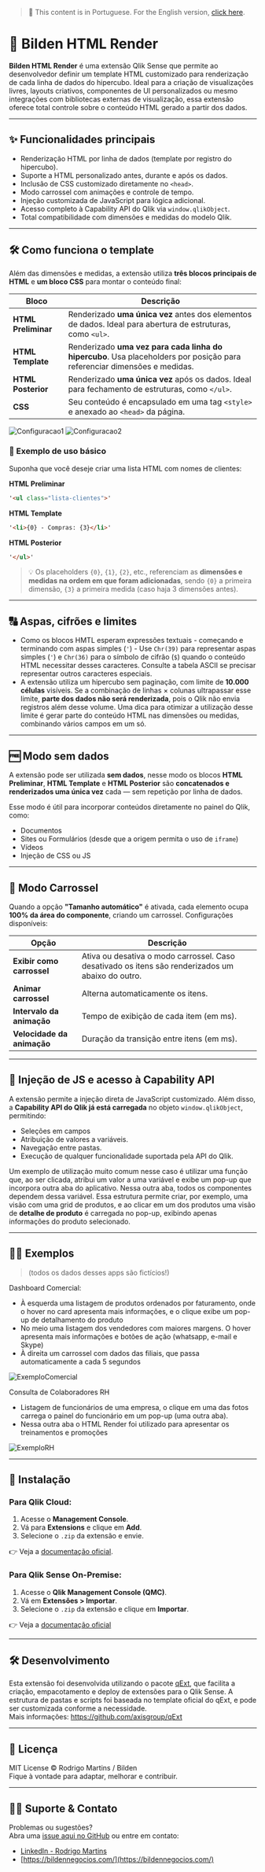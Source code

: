 > 📄 This content is in Portuguese. For the English version, [click here](./readme.en.md).

# 🧩 Bilden HTML Render

**Bilden HTML Render** é uma extensão Qlik Sense que permite ao desenvolvedor definir um template HTML customizado para renderização de cada linha de dados do hipercubo. Ideal para a criação de visualizações livres, layouts criativos, componentes de UI personalizados ou mesmo integrações com bibliotecas externas de visualização, essa extensão oferece total controle sobre o conteúdo HTML gerado a partir dos dados. 

---

## ✨ Funcionalidades principais

- Renderização HTML por linha de dados (template por registro do hipercubo).
- Suporte a HTML personalizado antes, durante e após os dados.
- Inclusão de CSS customizado diretamente no `<head>`.
- Modo carrossel com animações e controle de tempo.
- Injeção customizada de JavaScript para lógica adicional.
- Acesso completo à Capability API do Qlik via `window.qlikObject`.
- Total compatibilidade com dimensões e medidas do modelo Qlik.

---

## 🛠️ Como funciona o template

Além das dimensões e medidas, a extensão utiliza **três blocos principais de HTML**  e **um bloco CSS** para montar o conteúdo final:

| Bloco              | Descrição |
|--------------------|-----------|
| **HTML Preliminar** | Renderizado **uma única vez** antes dos elementos de dados. Ideal para abertura de estruturas, como `<ul>`. |
| **HTML Template**   | Renderizado **uma vez para cada linha do hipercubo**. Usa placeholders por posição para referenciar dimensões e medidas. |
| **HTML Posterior**  | Renderizado **uma única vez** após os dados. Ideal para fechamento de estruturas, como `</ul>`. |
| **CSS**             | Seu conteúdo é encapsulado em uma tag `<style>` e anexado ao `<head>` da página. |

![Configuracao1](img/config1.png)
![Configuracao2](img/config2.png)

### 📌 Exemplo de uso básico

Suponha que você deseje criar uma lista HTML com nomes de clientes:

**HTML Preliminar**
```html
'<ul class="lista-clientes">'
```

**HTML Template**
```html
'<li>{0} - Compras: {3}</li>'
```

**HTML Posterior**
```html
'</ul>'
```

> 💡 Os placeholders `{0}`, `{1}`, `{2}`, etc., referenciam as **dimensões e medidas na ordem em que foram adicionadas**, sendo `{0}` a primeira dimensão, `{3}` a primeira medida (caso haja 3 dimensões antes).

---

## 🔠 Aspas, cifrões e limites

- Como os blocos HMTL esperam expressões textuais - começando e terminando com aspas simples (`'`)  - Use `Chr(39)` para representar aspas simples (`'`) e `Chr(36)` para o símbolo de cifrão (`$`) quando o conteúdo HTML necessitar desses caracteres. Consulte a tabela ASCII se precisar representar outros caracteres especiais.
- A extensão utiliza um hipercubo sem paginação, com limite de **10.000 células** visíveis. Se a combinação de linhas × colunas ultrapassar esse limite, **parte dos dados não será renderizada**, pois o Qlik não envia registros além desse volume. Uma dica para otimizar a utilização desse limite é gerar parte do conteúdo HTML nas dimensões ou medidas, combinando vários campos em um só.

---

## 🆓 Modo sem dados

A extensão pode ser utilizada **sem dados**, nesse modo os blocos **HTML Preliminar**, **HTML Template** e **HTML Posterior** são **concatenados e renderizados uma única vez** cada — sem repetição por linha de dados.

Esse modo é útil para incorporar conteúdos diretamente no painel do Qlik, como:

- Documentos
- Sites ou Formulários (desde que a origem permita o uso de `iframe`)
- Vídeos
- Injeção de CSS ou JS

---

## 🎠 Modo Carrossel

Quando a opção **"Tamanho automático"** é ativada, cada elemento ocupa **100% da área do componente**, criando um carrossel. Configurações disponíveis:

| Opção | Descrição |
|-------|-----------|
| **Exibir como carrossel** | Ativa ou desativa o modo carrossel. Caso desativado os itens são renderizados um abaixo do outro. |
| **Animar carrossel** | Alterna automaticamente os itens. |
| **Intervalo da animação** | Tempo de exibição de cada item (em ms). |
| **Velocidade da animação** | Duração da transição entre itens (em ms). |

---

## 🧪 Injeção de JS e acesso à Capability API

A extensão permite a injeção direta de JavaScript customizado. Além disso, a **Capability API do Qlik já está carregada** no objeto `window.qlikObject`, permitindo:

- Seleções em campos
- Atribuição de valores a variáveis.
- Navegação entre pastas.
- Execução de qualquer funcionalidade suportada pela API do Qlik.

Um exemplo de utilização muito comum nesse caso é utilizar uma função que, ao ser clicada, atribui um valor a uma variável e exibe um pop-up que incorpora outra aba do aplicativo. Nessa outra aba, todos os componentes dependem dessa variável. Essa estrutura permite criar, por exemplo, uma visão com uma grid de produtos, e ao clicar em um dos produtos uma visão de **detalhe de produto** é carregada no pop-up, exibindo apenas informações do produto selecionado.

---
## 🧑‍💻 Exemplos
> (todos os dados desses apps são fictícios!)

Dashboard Comercial:
- À esquerda uma listagem de produtos ordenados por faturamento, onde o hover no card apresenta mais informações, e o clique exibe um pop-up de detalhamento do produto
- No meio uma listagem dos vendedores com maiores margens. O hover apresenta mais informações e botões de ação (whatsapp, e-mail e Skype)
- À direita um carrossel com dados das filiais, que passa automaticamente a cada 5 segundos

![ExemploComercial](img/exemplo1.gif)

Consulta de Colaboradores RH
- Listagem de funcionários de uma empresa, o clique em uma das fotos carrega o painel do funcionário em um pop-up (uma outra aba).
- Nessa outra aba o HTML Render foi utilizado para apresentar os treinamentos e promoções

![ExemploRH](img/exemplo2.gif)

---
## 📂 Instalação

### Para Qlik Cloud:
1. Acesse o **Management Console**.
2. Vá para **Extensions** e clique em **Add**.
3. Selecione o `.zip` da extensão e envie.

👉 Veja a [documentação oficial](https://help.qlik.com/pt-BR/cloud-services/Subsystems/Hub/Content/Sense_Hub/Admin/mc-extensions.htm).

### Para Qlik Sense On-Premise:
1. Acesse o **Qlik Management Console (QMC)**.
2. Vá em **Extensões > Importar**.
3. Selecione o `.zip` da extensão e clique em **Importar**.

👉 Veja a [documentação oficial](https://help.qlik.com/en-US/sense-admin/May2025/Subsystems/DeployAdministerQSE/Content/Sense_DeployAdminister/QSEoW/Administer_QSEoW/Managing_QSEoW/import-extensions.htm)

---

## 🛠 Desenvolvimento
Esta extensão foi desenvolvida utilizando o pacote [qExt](https://github.com/axisgroup/qExt), que facilita a criação, empacotamento e deploy de extensões para o Qlik Sense. A estrutura de pastas e scripts foi baseada no template oficial do qExt, e pode ser customizada conforme a necessidade.  
Mais informações: https://github.com/axisgroup/qExt

---

## 📎 Licença

MIT License © Rodrigo Martins / Bilden  
Fique à vontade para adaptar, melhorar e contribuir.

---

## 🙋‍♂️ Suporte & Contato

Problemas ou sugestões?  
Abra uma [issue aqui no GitHub](https://github.com/drigomed/bilden-htmlrender/issues) ou entre em contato:

- [LinkedIn - Rodrigo Martins](https://www.linkedin.com/in/drigomed)
- [https://bildennegocios.com/](https://bildennegocios.com/)
